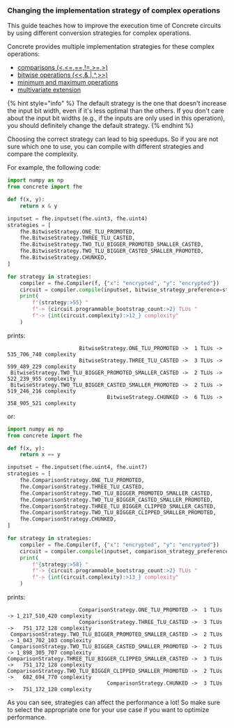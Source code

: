 ### Changing the implementation strategy of complex operations

This guide teaches how to improve the execution time of Concrete circuits by using different conversion strategies for complex operations.

Concrete provides multiple implementation strategies for these complex operations:

- [comparisons (<,<=,==,!=,>=,>)](../../core-features/comparisons.md)
- [bitwise operations (<<,&,|,^,>>)](../../core-features/bitwise.md)
- [minimum and maximum operations](../../core-features/minmax.md)
- [multivariate extension](../../core-features/extensions.md#fhemultivariatefunction)

{% hint style="info" %}
The default strategy is the one that doesn't increase the input bit width, even if it's less optimal than the others. If you don't care about the input bit widths (e.g., if the inputs are only used in this operation), you should definitely change the default strategy.
{% endhint %}

Choosing the correct strategy can lead to big speedups. So if you are not sure which one to use, you can compile with different strategies and compare the complexity.

For example, the following code:

```python
import numpy as np
from concrete import fhe

def f(x, y):
    return x & y

inputset = fhe.inputset(fhe.uint3, fhe.uint4)
strategies = [
    fhe.BitwiseStrategy.ONE_TLU_PROMOTED,
    fhe.BitwiseStrategy.THREE_TLU_CASTED,
    fhe.BitwiseStrategy.TWO_TLU_BIGGER_PROMOTED_SMALLER_CASTED,
    fhe.BitwiseStrategy.TWO_TLU_BIGGER_CASTED_SMALLER_PROMOTED,
    fhe.BitwiseStrategy.CHUNKED,
]

for strategy in strategies:
    compiler = fhe.Compiler(f, {"x": "encrypted", "y": "encrypted"})
    circuit = compiler.compile(inputset, bitwise_strategy_preference=strategy)
    print(
        f"{strategy:>55} "
        f"-> {circuit.programmable_bootstrap_count:>2} TLUs "
        f"-> {int(circuit.complexity):>12_} complexity"
    )
```

prints:

```
                       BitwiseStrategy.ONE_TLU_PROMOTED ->  1 TLUs ->  535_706_740 complexity
                       BitwiseStrategy.THREE_TLU_CASTED ->  3 TLUs ->  599_489_229 complexity
 BitwiseStrategy.TWO_TLU_BIGGER_PROMOTED_SMALLER_CASTED ->  2 TLUs ->  522_239_955 complexity
 BitwiseStrategy.TWO_TLU_BIGGER_CASTED_SMALLER_PROMOTED ->  2 TLUs ->  519_246_216 complexity
                                BitwiseStrategy.CHUNKED ->  6 TLUs ->  358_905_521 complexity
```

or:

```python
import numpy as np
from concrete import fhe

def f(x, y):
    return x == y

inputset = fhe.inputset(fhe.uint4, fhe.uint7)
strategies = [
    fhe.ComparisonStrategy.ONE_TLU_PROMOTED,
    fhe.ComparisonStrategy.THREE_TLU_CASTED,
    fhe.ComparisonStrategy.TWO_TLU_BIGGER_PROMOTED_SMALLER_CASTED,
    fhe.ComparisonStrategy.TWO_TLU_BIGGER_CASTED_SMALLER_PROMOTED,
    fhe.ComparisonStrategy.THREE_TLU_BIGGER_CLIPPED_SMALLER_CASTED,
    fhe.ComparisonStrategy.TWO_TLU_BIGGER_CLIPPED_SMALLER_PROMOTED,
    fhe.ComparisonStrategy.CHUNKED,
]

for strategy in strategies:
    compiler = fhe.Compiler(f, {"x": "encrypted", "y": "encrypted"})
    circuit = compiler.compile(inputset, comparison_strategy_preference=strategy)
    print(
        f"{strategy:>58} "
        f"-> {circuit.programmable_bootstrap_count:>2} TLUs "
        f"-> {int(circuit.complexity):>13_} complexity"
    )
```

prints:

```
                       ComparisonStrategy.ONE_TLU_PROMOTED ->  1 TLUs -> 1_217_510_420 complexity
                       ComparisonStrategy.THREE_TLU_CASTED ->  3 TLUs ->   751_172_128 complexity
 ComparisonStrategy.TWO_TLU_BIGGER_PROMOTED_SMALLER_CASTED ->  2 TLUs -> 1_043_702_103 complexity
 ComparisonStrategy.TWO_TLU_BIGGER_CASTED_SMALLER_PROMOTED ->  2 TLUs -> 1_898_305_707 complexity
ComparisonStrategy.THREE_TLU_BIGGER_CLIPPED_SMALLER_CASTED ->  3 TLUs ->   751_172_128 complexity
ComparisonStrategy.TWO_TLU_BIGGER_CLIPPED_SMALLER_PROMOTED ->  2 TLUs ->   682_694_770 complexity
                                ComparisonStrategy.CHUNKED ->  3 TLUs ->   751_172_128 complexity
```

As you can see, strategies can affect the performance a lot! So make sure to select the appropriate one for your use case if you want to optimize performance.
